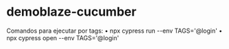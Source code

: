 # demoblaze-cucumber

Comandos para ejecutar por tags:
• npx cypress run --env TAGS='@login'
• npx cypress open --env TAGS='@login'